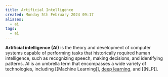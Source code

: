 ```yaml
---
title: Artificial Intelligence
created: Monday 5th February 2024 09:17
aliases:
  - ai
tags:
  - ai
---
```

**Artificial intelligence (AI)** is the theory and development of computer systems capable of performing tasks that historically required human intelligence, such as recognizing speech, making decisions, and identifying patterns. AI is an umbrella term that encompasses a wide variety of technologies, including [[Machine Learning]], [deep learning](https://www.coursera.org/articles/what-is-deep-learning), and [[NLP]].


